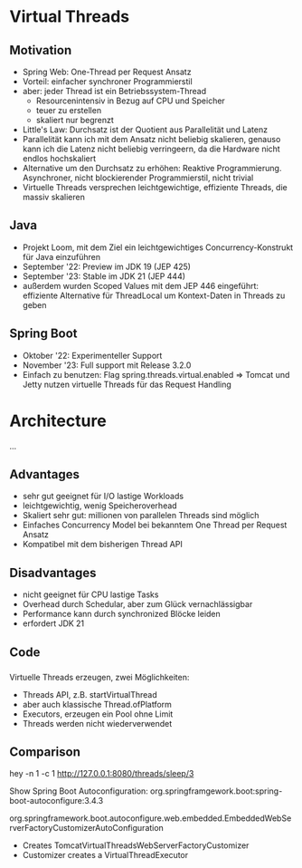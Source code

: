 # Virtual Threads

## Motivation

- Spring Web: One-Thread per Request Ansatz
- Vorteil: einfacher synchroner Programmierstil
- aber: jeder Thread ist ein Betriebssystem-Thread
    - Resourcenintensiv in Bezug auf CPU und Speicher
    - teuer zu erstellen
    - skaliert nur begrenzt
- Little's Law: Durchsatz ist der Quotient aus Parallelität und Latenz
- Parallelität kann ich mit dem Ansatz nicht beliebig skalieren, genauso kann ich die Latenz nicht beliebig verringeern, da die Hardware nicht endlos hochskaliert
- Alternative um den Durchsatz zu erhöhen: Reaktive Programmierung. Asynchroner, nicht blockierender Programmierstil, nicht trivial
- Virtuelle Threads versprechen leichtgewichtige, effiziente Threads, die massiv skalieren

## Java

- Projekt Loom, mit dem Ziel ein leichtgewichtiges Concurrency-Konstrukt für Java einzuführen
- September '22: Preview im JDK 19 (JEP 425)
- September '23: Stable im JDK 21 (JEP 444)
- außerdem wurden Scoped Values mit dem JEP 446 eingeführt: effiziente Alternative für ThreadLocal um Kontext-Daten in Threads zu geben

## Spring Boot

- Oktober '22: Experimenteller Support
- November '23: Full support mit Release 3.2.0
- Einfach zu benutzen: Flag spring.threads.virtual.enabled
  => Tomcat und Jetty nutzen virtuelle Threads für das Request Handling

# Architecture

...

## Advantages

- sehr gut geeignet für I/O lastige Workloads
- leichtgewichtig, wenig Speicheroverhead
- Skaliert sehr gut: millionen von parallelen Threads sind möglich
- Einfaches Concurrency Model bei bekanntem One Thread per Request Ansatz
- Kompatibel mit dem bisherigen Thread API

## Disadvantages

- nicht geeignet für CPU lastige Tasks
- Overhead durch Schedular, aber zum Glück vernachlässigbar
- Performance kann durch synchronized Blöcke leiden
- erfordert JDK 21

## Code

###

Virtuelle Threads erzeugen, zwei Möglichkeiten:
- Threads API, z.B. startVirtualThread
- aber auch klassische Thread.ofPlatform
- Executors, erzeugen ein Pool ohne Limit
- Threads werden nicht wiederverwendet

## Comparison

hey -n 1 -c 1 http://127.0.0.1:8080/threads/sleep/3

Show Spring Boot Autoconfiguration: org.springframgework.boot:spring-boot-autoconfigure:3.4.3

org.springframework.boot.autoconfigure.web.embedded.EmbeddedWebServerFactoryCustomizerAutoConfiguration
- Creates TomcatVirtualThreadsWebServerFactoryCustomizer
- Customizer creates a VirtualThreadExecutor